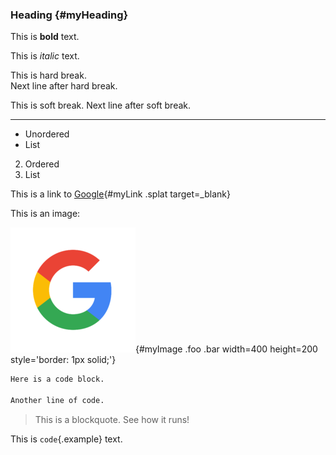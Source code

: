 ### Heading {#myHeading}

This is **bold** text. 

This is *italic* text.

This is hard break.  
Next line after hard break.

This is soft break.
Next line after soft break.

***

- Unordered
- List

2. Ordered
3. List

This is a link to [Google](https://www.google.com){#myLink .splat target=_blank}

This is an image:

![](google.png){#myImage .foo .bar width=400 height=200 style='border: 1px solid;'}

```r
Here is a code block.

Another line of code.
```

> This is a blockquote. See how it runs!

This is `code`{.example} text.
